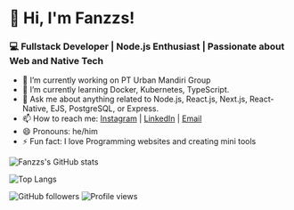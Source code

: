 # 👋 Hi, I'm Fanzzs!
### 💻 Fullstack Developer | Node.js Enthusiast | Passionate about Web and Native Tech

- 🔭 I’m currently working on PT Urban Mandiri Group
- 🌱 I’m currently learning Docker, Kubernetes, TypeScript.
- 💬 Ask me about anything related to Node.js, React.js, Next.js, React-Native, EJS, PostgreSQL, or Express.
- 📫 How to reach me: [Instagram](https://instagram.com/irfanzzs.id) | [LinkedIn](www.linkedin.com/in/mirfansyah-webdev) | [Email](syah90009@gmail.com) 
- 😄 Pronouns: he/him
- ⚡ Fun fact: I love Programming websites and creating mini tools



 ![Fanzzs's GitHub stats](https://github-readme-stats.vercel.app/api?username=irfanzz-log&show_icons=true&theme=tokyonight)
 
 ![Top Langs](https://github-readme-stats.vercel.app/api/top-langs/?username=irfanzz-log&layout=compact)
 
 ![GitHub followers](https://img.shields.io/github/followers/irfanzz-log?style=social)
 ![Profile views](https://komarev.com/ghpvc/?username=irfanzz-log&color=blue)



